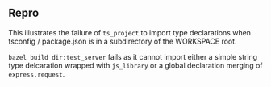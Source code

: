 ## Repro

This illustrates the failure of `ts_project` to import type declarations when tsconfig / package.json
is in a subdirectory of the WORKSPACE root.

`bazel build dir:test_server` fails as it cannot import either a simple string type delcaration wrapped
with `js_library` or a global declaration merging of `express.request`.
